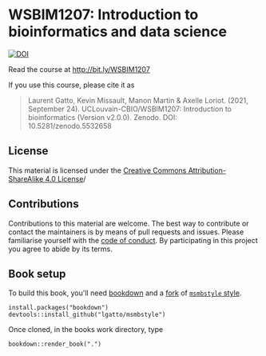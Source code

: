 # WSBIM1207: Introduction to bioinformatics and data science

[![DOI](https://zenodo.org/badge/147494586.svg)](https://zenodo.org/badge/latestdoi/147494586)

Read the course at http://bit.ly/WSBIM1207

If you use this course, please cite it as

> Laurent Gatto, Kevin Missault, Manon Martin & Axelle Loriot. (2021,
> September 24). UCLouvain-CBIO/WSBIM1207: Introduction to
> bioinformatics (Version
> v2.0.0). Zenodo. DOI: 10.5281/zenodo.5532658

## License

This material is licensed under the [Creative Commons
Attribution-ShareAlike 4.0
License](https://creativecommons.org/licenses/by-sa/4.0/)/

## Contributions

Contributions to this material are welcome. The best way to contribute
or contact the maintainers is by means of pull requests and
issues. Please familiarise yourself with the [code of
conduct](https://github.com/UCLouvain-CBIO/WSBIM1207/blob/master/CONDUCT.md). By
participating in this project you agree to abide by its terms.

## Book setup

To build this book, you'll need
[bookdown](https://pkgs.rstudio.com/bookdown/) and a
[fork](https://github.com/lgatto/msmbstyle) of [`msmbstyle`
style](https://github.com/grimbough/msmbstyle/).


```{r combilebook1, eval=FALSE}
install.packages("bookdown")
devtools::install_github("lgatto/msmbstyle")
```

Once cloned, in the books work directory, type

```{r combilebook2, eval=FALSE}
bookdown::render_book(".")
```
